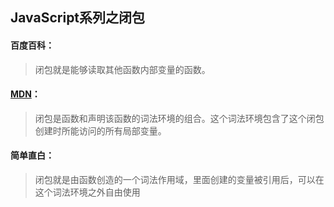## **JavaScript系列之闭包**

#### 百度百科：
>闭包就是能够读取其他函数内部变量的函数。
#### [MDN](https://developer.mozilla.org/zh-CN/docs/Web/JavaScript/Closures)：
>闭包是函数和声明该函数的词法环境的组合。这个词法环境包含了这个闭包创建时所能访问的所有局部变量。
#### 简单直白：
>闭包就是由函数创造的一个词法作用域，里面创建的变量被引用后，可以在这个词法环境之外自由使用

